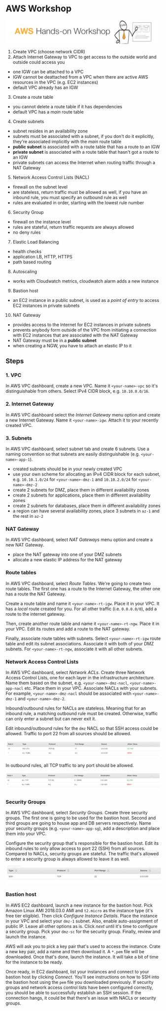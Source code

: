 # AWS Workshop

![AWS workshop cover image](cover.jpg)

1. Create VPC (choose network CIDR)
2. Attach Internet Gateway to VPC to get access to the outside world and outside could access you
  - one IGW can be attached to a VPC
  - IGW cannot be deattached from a VPC when there are active AWS resources in the VPC (e.g. EC2 instances) 
  - default VPC already has an IGW
3. Create a route table
  - you cannot delete a route table if it has dependencies
  - default VPC has a _main_ route table
4. Create subnets
  - subnet resides in an availability zone
  - subnets must be associated with a subnet, if you don't do it explicitly, they're associated implicitly with the _main_ route table
  - **public subnet** is associated with a route table that has a route to an IGW
  - **private subnet** is associated with a route table that hasn't got a route to an IGW
  - private subnets can access the Internet when routing traffic through a NAT Gateway
5. Network Access Control Lists (NACL)
  - firewall on the subnet level
  - are stateless, return traffic must be allowed as well, if you have an inbound rule, you must specify an outbound rule as well
  - rules are evaluated in order, starting with the lowest rule number
6. Security Group
  - firewall on the instance level
  - rules are stateful, return traffic requests are always allowed
  - no deny rules
7. Elastic Load Balancing
  - health checks
  - application LB, HTTP, HTTPS
  - path based routing
8. Autoscaling
  - works with Cloudwatch metrics, cloudwatch alarm adds a new instance
9. Bastion host
  - an EC2 instance in a public subnet, is used as a _point of entry_ to access EC2 instances in private subnets
10. NAT Gateway
  - provides access to the Internet for EC2 instances in private subnets
  - prevents anybody form outside of the VPC from initiating a connection with EC2 instances that are associated with the NAT Gateway
  - NAT Gateway must be in a **public subnet**
  - when creating a NGW, you have to attach an elastic IP to it


## Steps

### 1. VPC

In AWS VPC dashboard, create a new VPC. Name it `<your-name>-vpc` so it's distinguishable from others.
Select IPv4 CIDR block, e.g. `10.10.0.0/16`.

### 2. Internet Gateway

In AWS VPC dashboard select the *Internet Gateway* menu option and create a new Internet Gateway.
Name it `<your-name>-igw`.
Attach it to your recently created VPC.

### 3. Subnets

In AWS VPC dashboard, select subnet tab and create 6 subnets.
Use a naming convention so that subnets are easily distinguishable (e.g. `<your-name>-app-1`).

* created subnets should be in your newly created VPC
* use your own scheme for allocating an IPv4 CIDR block for each subnet, e.g. `10.10.1.0/24` for `<your-name>-dmz-1` and `10.10.2.0/24` for `<your-name>-dmz-2`
* create 2 subnets for DMZ, place them in different availability zones
* create 2 subnets for applications, place them in different availability zones
* create 2 subnets for databases, place them in different availability zones
* a region can have several availability zones, place 3 subnets in `az-1` and the rest in `az-2`

### NAT Gateway

In AWS VPC dashboard, select *NAT Gateways* menu option and create a new NAT Gateway.

* place the NAT gateway into one of your DMZ subnets
* allocate a new elastic IP address for the NAT gateway

### Route tables

In AWS VPC dashboard, select *Route Tables*.
We're going to create two route tables.
The first one has a route to the Internet Gateway, the other one has a route the NAT Gateway.

Create a route table and name it `<your-name>-rt-igw`.
Place it in your VPC.
It has a _local_ route created for you.
For all other traffic (i.e. `0.0.0.0/0`), add a route to the internet gateway.

Then, create another route table and name it `<your-name>-rt-ngw`.
Place it in your VPC.
Edit its routes and add a route to the NAT gateway.

Finally, associate route tables with subnets.
Select `<your-name>-rt-igw` route table and edit its subnet associations.
Associate it with both of your DMZ subnets.
For `<your-name>-rt-ngw`, associate it with all other subnets.

### Network Access Control Lists

In AWS VPC dashboard, select *Network ACLs*.
Create three Network Access Control Lists, one for each layer in the infrastructure architecture.
Name them based on the subnet, e.g. `<your-name>-dmz-nacl`, `<your-name>-app-nacl` etc.
Place them in your VPC.
Associate NACLs with your subnets.
For example, `<your-name>-dmz-nacl` should be associated with `<your-name>-dmz-1` and `<your-name>-dmz-2`.

Inbound/outbound rules for NACLs are stateless.
Meaning that for an inbound rule, a matching outbound rule must be created.
Otherwise, traffic can only enter a subnet but can never exit it.

Edit inbound/outbound rules for the `dmz` NACL so that SSH access could be allowed.
Traffic to port 22 from all sources should be allowed.

![List of inbound rules for NACL](inbound-nacl.png)

In outbound rules, all TCP traffic to any port should be allowed.

![List of outbound rules for NACL](outbound-nacl.png)

### Security Groups

In AWS VPC dashboard, select *Security Groups*.
Create three security groups.
The first one is going to be used for the bastion host.
Second and third groups are going to house app and DB servers respectively.
Name your security groups (e.g. `<your-name>-app-sg`), add a description and place them into your VPC.

Configure the security group that's responsible for the bastion host.
Edit its inbound rules to only allow access to port 22 (SSH) from all sources.
Compared to NACLs, security groups are stateful.
The traffic that's allowed to enter a security group is always allowed to leave it as well.

![List of security group rules for DMZ group](sg-rules.png)

### Bastion host

In AWS EC2 dashboard, launch a new instance for the bastion host.
Pick Amazon Linux AMI 2018.03.0 AMI and `t2.micro` as the instance type (it's free tier eligible).
Then click *Configure Instance Details*.
Place the instance in your VPC and select your `dmz-1` subnet.
Also, enable auto-assignment of public IP.
Leave all other options as is.
Click *next* until it's time to configure a security group.
Pick your `dmz-sc` for the security group.
Finally, review and launch the instance.

AWS will ask you to pick a key pair that's used to access the instance.
Crate a new key pair, add a name and then download it.
A `*.pem` file will be downloaded.
Once that's done, launch the instance.
It will take a bit of time for the instance to be ready.

Once ready, in EC2 dashboard, list your instances and connect to your bastion host by clicking *Connect*.
You'll see instructions on how to SSH into the bastion host using the `pem` file you downloaded previously.
If security groups and network access control lists have been configured correctly, you should be able to successfully establish an SSH session.
If the connection hangs, it could be that there's an issue with NACLs or security groups.

